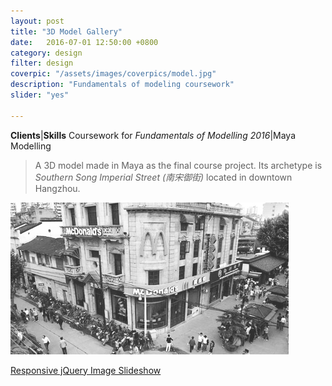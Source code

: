 ```yaml
---
layout: post
title: "3D Model Gallery"
date:   2016-07-01 12:50:00 +0800
category: design
filter: design
coverpic: "/assets/images/coverpics/model.jpg"
description: "Fundamentals of modeling coursework"
slider: "yes"

---
```


**Clients**|**Skills**
Coursework for *Fundamentals of Modelling 2016*|Maya Modelling


>A 3D model made in Maya as the final course project. Its archetype is *Southern Song Imperial Street (南宋御街)* located in downtown Hangzhou.


![Aaron Swartz](/assets/images/model_archetype.png)

<div>
    <div id="amazingslider-wrapper-1" style="display:block;position:relative;max-width:1200px;margin:0px auto 56px;">
        <div id="amazingslider-1" style="display:block;position:relative;margin:0 auto;">
            <ul class="amazingslider-slides" style="display:none;">
                <li><img src="/assets/slider/images/model_overview.jpg" alt="model"  title="model" />
                </li>
                <li><img src="/assets/slider/images/model_midview.jpg" alt="model_midview"  title="model_midview" />
                </li>
                <li><img src="/assets/slider/images/model_insideview.jpg" alt="model_insideview"  title="model_insideview" />
                </li>
            </ul>
            <ul class="amazingslider-thumbnails" style="display:none;">
                <li><img src="/assets/slider/images/model_overview-tn.jpg" alt="model" title="model" /></li>
                <li><img src="/assets/slider/images/model_midview-tn.jpg" alt="model_midview" title="model_midview" /></li>
                <li><img src="/assets/slider/images/model_insideview-tn.jpg" alt="model_insideview" title="model_insideview" /></li>
            </ul>
        <div class="amazingslider-engine"><a href="http://amazingslider.com" title="Responsive jQuery Image Slideshow">Responsive jQuery Image Slideshow</a></div>
        </div>
    </div>
	</div>